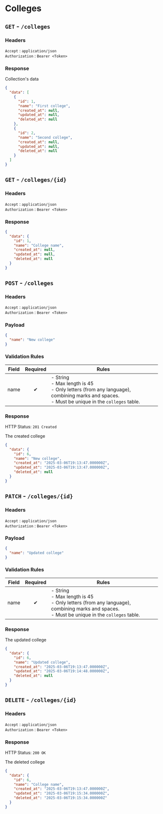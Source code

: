 # Colleges

## `GET` - `/colleges`

### Headers

`Accept` : `application/json` <br>
`Authorization` : `Bearer <Token>`

### Response

Collection's data

```json
{
  "data": [
    {
      "id": 1,
      "name": "First college",
      "created_at": null,
      "updated_at": null,
      "deleted_at": null
    },
    {
      "id": 2,
      "name": "Second college",
      "created_at": null,
      "updated_at": null,
      "deleted_at": null
    }
  ]
}
```

## `GET` - `/colleges/{id}`

### Headers

`Accept` : `application/json` <br>
`Authorization` : `Bearer <Token>`

### Response

```json
{
  "data": {
    "id": 1,
    "name": "College name",
    "created_at": null,
    "updated_at": null,
    "deleted_at": null
  }
}
```

## `POST` - `/colleges`

### Headers

`Accept` : `application/json` <br>
`Authorization` : `Bearer <Token>`

### Payload

```json
{
  "name": "New college"
}
```

### Validation Rules

| Field | Required | Rules                                                                                                                                                |
| ----- | :------: | ---------------------------------------------------------------------------------------------------------------------------------------------------- |
| name  |    ✔    | - String <br> - Max length is 45 <br> - Only letters (from any language), combining marks and spaces. <br> - Must be unique in the `colleges` table. |

### Response

HTTP Status: `201 Created`

The created college

```json
{
  "data": {
    "id": 6,
    "name": "New college",
    "created_at": "2025-03-06T19:13:47.000000Z",
    "updated_at": "2025-03-06T19:13:47.000000Z",
    "deleted_at": null
  }
}
```

## `PATCH` - `/colleges/{id}`

### Headers

`Accept` : `application/json` <br>
`Authorization` : `Bearer <Token>`

### Payload

```json
{
  "name": "Updated college"
}
```

### Validation Rules

| Field | Required | Rules                                                                                                                                                |
| ----- | :------: | ---------------------------------------------------------------------------------------------------------------------------------------------------- |
| name  |    ✔    | - String <br> - Max length is 45 <br> - Only letters (from any language), combining marks and spaces. <br> - Must be unique in the `colleges` table. |

### Response

The updated college

```json
{
  "data": {
    "id": 6,
    "name": "Updated college",
    "created_at": "2025-03-06T19:13:47.000000Z",
    "updated_at": "2025-03-06T19:14:48.000000Z",
    "deleted_at": null
  }
}
```

## `DELETE` - `/colleges/{id}`

### Headers

`Accept` : `application/json` <br>
`Authorization` : `Bearer <Token>`

### Response

HTTP Status: `200 OK`

The deleted college

```json
{
  "data": {
    "id": 6,
    "name": "College name",
    "created_at": "2025-03-06T19:13:47.000000Z",
    "updated_at": "2025-03-06T19:15:34.000000Z",
    "deleted_at": "2025-03-06T19:15:34.000000Z"
  }
}
```
